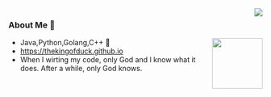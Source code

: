 




<img align="right" src="https://github-readme-stats.vercel.app/api?username=TheKingOfDuck&count_private=true&show_icons=true&hide=prs" />

### About Me 👋

<img align='right' src="https://profile-counter.glitch.me/TheKingOfDuck/count.svg" width="100">

- Java,Python,Golang,C++ :shit:
- https://thekingofduck.github.io
- When I wirting my code, only God and I know what it does. After a while, only God knows.


